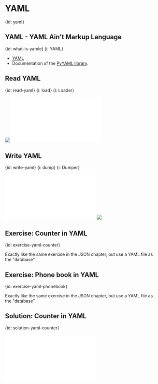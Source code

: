 # YAML
{id: yaml}

## YAML - YAML Ain't Markup Language
{id: what-is-yamle}
{i: YAML}

* [YAML](https://yaml.org/)
* Documentation of the [PyYAML library](https://pyyaml.org/).

## Read YAML
{id: read-yaml}
{i: load}
{i: Loader}

![](examples/yaml/data.yaml)
![](examples/yaml/read_yaml.py)

## Write YAML
{id: write-yaml}
{i: dump}
{i: Dumper}

![](examples/yaml/write_yaml.py)
![](examples/yaml/out.yaml)


## Exercise: Counter in YAML
{id: exercise-yaml-counter}

Exactly like the same exercise in the JSON chapter, but use a YAML file as the "database".


## Exercise: Phone book in YAML
{id: exercise-yaml-phonebook}

Exactly like the same exercise in the JSON chapter, but use a YAML file as the "database".

## Solution: Counter in YAML
{id: solution-yaml-counter}

![](examples/yaml/yaml_counter.py)

